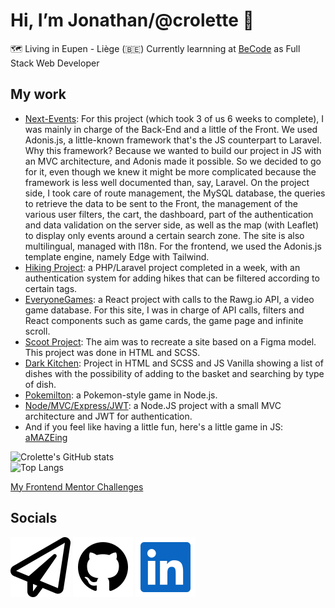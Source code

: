# Hi, I’m Jonathan/@crolette 👋
:world_map: Living in Eupen - Liège (:belgium:)
Currently learnning at [BeCode](https://becode.org/all-trainings/pedagogical-framework-junior-developer/) as Full Stack Web Developer

## My work
- [Next-Events](https://next-events-ccaf31db454e.herokuapp.com/):  For this project (which took 3 of us 6 weeks to complete), I was mainly in charge of the Back-End and a little of the Front. We used Adonis.js, a little-known framework that's the JS counterpart to Laravel. Why this framework? Because we wanted to build our project in JS with an MVC architecture, and Adonis made it possible. So we decided to go for it, even though we knew it might be more complicated because the framework is less well documented than, say, Laravel. On the project side, I took care of route management, the MySQL database, the queries to retrieve the data to be sent to the Front, the management of the various user filters, the cart, the dashboard, part of the authentication and data validation on the server side, as well as the map (with Leaflet) to display only events around a certain search zone. The site is also multilingual, managed with l18n. For the frontend, we used the Adonis.js template engine, namely Edge with Tailwind.
- [Hiking Project](https://hiking-project-3d056b59bd58.herokuapp.com/):  a PHP/Laravel project completed in a week, with an authentication system for adding hikes that can be filtered according to certain tags.
- [EveryoneGames](https://everyonegames-041270eefc07.herokuapp.com/): a React project with calls to the Rawg.io API, a video game database. For this site, I was in charge of API calls, filters and React components such as game cards, the game page and infinite scroll.
- [Scoot Project](https://junior-dev-track.github.io/14-css-scoot-project-dan-jonathan/): The aim was to recreate a site based on a Figma model. This project was done in HTML and SCSS.
- [Dark Kitchen](https://darkkitchen.netlify.app/): Project in HTML and SCSS and JS Vanilla showing a list of dishes with the possibility of adding to the basket and searching by type of dish.
- [Pokemilton](https://github.com/crolette/pokemilton): a Pokemon-style game in Node.js.
- [Node/MVC/Express/JWT](https://github.com/crolette/node-mvc-express-jwt): a Node.JS project with a small MVC architecture and JWT for authentication.
- And if you feel like having a little fun, here's a little game in JS:  [aMAZEing](https://amazeing-becode-project-crolweb.netlify.app/)


![Crolette's GitHub stats](https://github-readme-stats.vercel.app/api?username=crolette&show_icons=true&theme=dark&hide_rank=true)
</br>
![Top Langs](https://github-readme-stats.vercel.app/api/top-langs/?username=crolette&theme=dark)

[My Frontend Mentor Challenges](https://www.frontendmentor.io/profile/crolette)

## Socials
[![Mail](paper-plane.svg)](mailto:crolweb@gmail.com)
[![GitHub](github.svg)](https://github.com/crolette)
[![Linkedin](linkedin.svg)](https://www.linkedin.com/in/jonathan-de-dijcker/)
